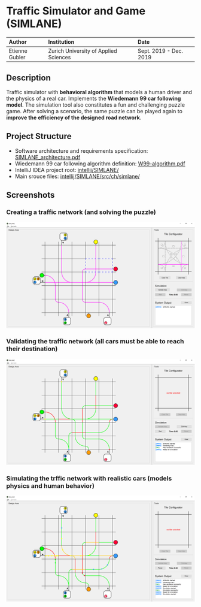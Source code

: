 # Traffic Simulator and Game (SIMLANE)

| Author | Institution | Date |
|:---|:---|:---|
| Etienne Gubler | Zurich University of Applied Sciences | Sept. 2019 - Dec. 2019 |

## Description

Traffic simulator with **behavioral algorithm** that models a human driver and the physics of a real car. Implements the **Wiedemann 99 car following model**. The simulation tool also constitutes a fun and challenging puzzle game. After solving a scenario, the same puzzle can be played again to **improve the efficiency of the designed road network**.

## Project Structure

- Software architecture and requirements specification: [SIMLANE_architecture.pdf](./docs/report/SIMLANE_architecture.pdf)
- Wiedemann 99 car following algorithm definition: [W99-algorithm.pdf](./docs/papers/W99-algorithm.pdf)
- IntelliJ IDEA project root: [intellij/SIMLANE/](./intellij/SIMLANE/)
- Main srouce files: [intellij/SIMLANE/src/ch/simlane/](./intellij/SIMLANE/src/ch/simlane/)

## Screenshots

### Creating a traffic network (and solving the puzzle)

![Creating a map](./res/readme/screenshot-1.png)

### Validating the traffic network (all cars must be able to reach their destination)

![Successfully validated map](./res/readme/screenshot-2.png)

### Simulating the trffic network with realistic cars (models physics and human behavior)

![Simulation of the map](./res/readme/screenshot-3.png)
